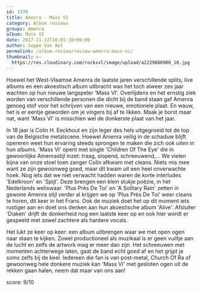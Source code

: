 ```yaml
---
id: 3370
title: Amenra - Mass VI
category: Album reviews
groups: Amenra
album: Mass VI
date: 2017-11-22T16:01:38+00:00
author: Seppe Van Ael
permalink: /album-review/review-amenra-mass-vi/
thumbnail: >-
  https://res.cloudinary.com/rockxxl/image/upload/a2229860900_10.jpg
---
```

Hoewel het West-Vlaamse Amenra de laatste jaren verschillende splits, live albums en een akoestisch album uitbracht was het toch alweer zes jaar wachten op hun nieuwe langspeler 'Mass VI'. Overlijdens en het ernstig ziek worden van verschillende personen die dicht bij de band staan gaf Amenra genoeg stof voor het schrijven van een nieuwe, emotionele plaat. En wauw, het is er eentje geworden om je vingers bij af te likken. Maak je borst maar nat, want 'Mass VI' is misschien wel de donkerste plaat van het jaar.

In 18 jaar is Colin H. Eeckhout en zijn leger des hels uitgegroeid tot de top van de Belgische metalscene. Hoewel Amenra veilig in de schaduw blijft opereren weet hun ervaring steeds sprongen te maken die zich ook uiten in hun albums. 'Mass VI' opent met single 'Children Of The Eye' die in gewoonlijke Amenrastijl inzet: traag, slopend, schreeuwend,… We vielen bijna van onze stoel toen zanger Colin afkwam met cleans. Niets mis mee want ze zijn gewoonweg goed, maar dit kwam uit een heel onverwachte hoek. Nog iets dat we niet verwacht hadden waren de korte interludes 'Edelkroon' en 'Spijt'. Deze brengen een klein stukje poëzie, in het Nederlands weliswaar. 'Plus Près De Toi' en 'A Solitary Rain' zetten in gewone Amenra stijl verder al krijgen we op 'Plus Près De Toi' weer cleans te horen, dit keer in het Frans. Ook de muziek doet het op dit moment iets rustiger aan en doet ons denken aan hun akoestische album 'Alive'. Afsluiter 'Diaken' drijft de donkerheid nog een laatste keer op en ook hier wordt er gespeeld met zowel zachtere als hardere vocals.

Het lukt ze keer op keer: een album uitbrengen waar we met open ogen naar staan te kijken. Zowel productioneel als muzikaal is er geen vuiltje aan de lucht en zelfs de artwork mag er meer dan zijn. Het schreeuwen met momenten achterwege laten, gaat de band echt goed af en het grijpt je soms zelfs bij de keel. Iedereen die fan is van post-metal, Church Of Ra of gewoonweg hele donkere muziek kan 'Mass VI' met gesloten ogen uit de rekken gaan halen, neem dat maar van ons aan!

score: 9/10
